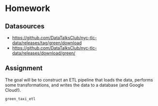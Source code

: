 # Homework

## Datasources

- https://github.com/DataTalksClub/nyc-tlc-data/releases/tag/green/download
- https://github.com/DataTalksClub/nyc-tlc-data/releases/download/green/

## Assignment

The goal will be to construct an ETL pipeline that loads the data, performs some transformations, and writes the data to a database (and Google Cloud!).

`green_taxi_etl`
